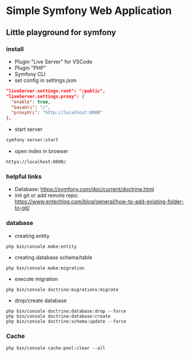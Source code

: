 # Simple Symfony Web Application

## Little playground for symfony

### install

- Plugin "Live Server" for VSCode
- Plugin "PHP"
- Symfony CLI
- set config in settings.json

```json
"liveServer.settings.root": "/public",
"liveServer.settings.proxy": {
  "enable": true,
  "baseUri": "/",
  "proxyUri": "http://localhost:8000"
},
```

- start server

```cmd
symfony server:start
```

- open index in browser

```
https://localhost:8000/
```

### helpful links

- Database: https://symfony.com/doc/current/doctrine.html
- init git or add remote repo: https://www.entechlog.com/blog/general/how-to-add-existing-folder-to-git/

### database

- creating entity

```
php bin/console make:entity
```

- creating database schema/table

```
php bin/console make:migration
```

- execute migration

```
php bin/console doctrine:migrations:migrate
```

- drop/create database

```
php bin/console doctrine:database:drop --force
php bin/console doctrine:database:create
php bin/console doctrine:schema:update --force
```

### Cache

```
php bin/console cache:pool:clear --all
```
